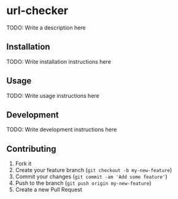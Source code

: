 # url-checker

TODO: Write a description here

## Installation

TODO: Write installation instructions here

## Usage

TODO: Write usage instructions here

## Development

TODO: Write development instructions here

## Contributing

1. Fork it
2. Create your feature branch (`git checkout -b my-new-feature`)
3. Commit your changes (`git commit -am 'Add some feature'`)
4. Push to the branch (`git push origin my-new-feature`)
5. Create a new Pull Request
